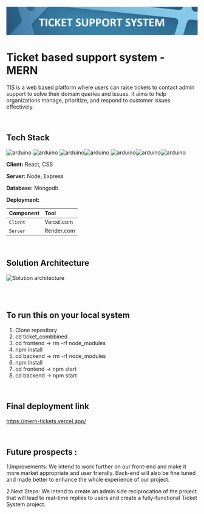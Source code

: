 
![Header](./header.png)

# Ticket based support system - MERN
 
TIS is a web based platform where users can raise tickets to contact admin support to solve their domain queries and issues. It aims to help organizations manage, prioritize, and respond to customer issues effectively. 

<br>

## Tech Stack

<img src="https://cdn.worldvectorlogo.com/logos/react-2.svg" alt="arduino" width="40" height="40"/> <img src="https://cdn.worldvectorlogo.com/logos/mongodb-icon-1.svg" alt="arduino" width="40" height="40"/> <img src="https://cdn.worldvectorlogo.com/logos/nodejs-2.svg" alt="arduino" width="40" height="40"/><img src="https://cdn.worldvectorlogo.com/logos/css-3.svg" alt="arduino" width="40" height="40"/> <img src="https://miro.medium.com/v2/resize:fit:4800/format:webp/1*XP-mZOrIqX7OsFInN2ngRQ.png" alt="arduino" width="40" height="40"/><img src="https://intellyx.com/wp-content/uploads/2019/08/Render-cloud-intellyx-BC-logo-768x402.png" alt="arduino" width="40" height="40"/><img src="https://cdn.sanity.io/images/tlf1txkp/production/a5961132c3c4791c5c2b6a38aeff177bd7282c08-1200x675.png?w=1000&h=500&fm=webp" alt="arduino" width="40" height="40"/>
 
**Client:** React, CSS   

**Server:** Node, Express 

**Database:** Mongodb

**Deployment:** 

| Component | Tool     |
| :-------- | :------- | 
| `Client`  | Vercel.com |
| `Server`  | Render.com |

<br>

## Solution Architecture

![Solution architecture](https://github.com/rulezcasa/MERN_TICKETS/assets/108048779/ac41d477-b97e-48f7-ac2b-2fb91fad7f27)

<br>


<br>

## To run this on your local system

1. Clone repository
2. cd ticket_combbined
3. cd frontend -> rm -rf node_modules
4. npm install
5. cd backend -> rm -rf node_modules
6. npm install
7. cd frontend -> npm start
8. cd backend -> npm start

<br>

## Final deployment link

https://mern-tickets.vercel.app/

<br>

## Future prospects :

1.Improvements: We intend to work further on our front-end and make it more market appropriate and user friendly. Back-end will also be fine tuned and made better to enhance the whole experience of our project.

2.Next Steps: We intend to create an admin side reciprocation of the project that will lead to real-time replies to users and create a fully-functional Ticket System project.


   





